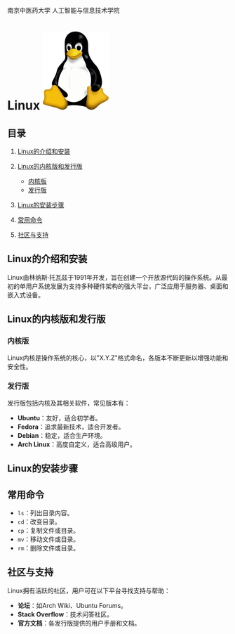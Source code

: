 南京中医药大学 人工智能与信息技术学院

# Linux ![图标](figures/linux.logo.png)

## 目录  

1. [Linux的介绍和安装](#Linux的介绍和安装)
   
3. [Linux的内核版和发行版](#linux的内核版和发行版)
   + [内核版](#内核版)  
   + [发行版](#发行版) 
4. [Linux的安装步骤](#linux的安装步骤)  
5. [常用命令](#常用命令)  
6. [社区与支持](#社区与支持)  

## Linux的介绍和安装

Linux由林纳斯·托瓦兹于1991年开发，旨在创建一个开放源代码的操作系统。从最初的单用户系统发展为支持多种硬件架构的强大平台，广泛应用于服务器、桌面和嵌入式设备。  

## Linux的内核版和发行版  

### 内核版  

Linux内核是操作系统的核心，以"X.Y.Z"格式命名，各版本不断更新以增强功能和安全性。  

### 发行版  

发行版包括内核及其相关软件，常见版本有：  

- **Ubuntu**：友好，适合初学者。  
- **Fedora**：追求最新技术，适合开发者。  
- **Debian**：稳定，适合生产环境。  
- **Arch Linux**：高度自定义，适合高级用户。  

## Linux的安装步骤  



## 常用命令  

- `ls`：列出目录内容。  
- `cd`：改变目录。  
- `cp`：复制文件或目录。  
- `mv`：移动文件或目录。  
- `rm`：删除文件或目录。  

## 社区与支持  

Linux拥有活跃的社区，用户可在以下平台寻找支持与帮助：  

- **论坛**：如Arch Wiki、Ubuntu Forums。  
- **Stack Overflow**：技术问答社区。  
- **官方文档**：各发行版提供的用户手册和文档。

